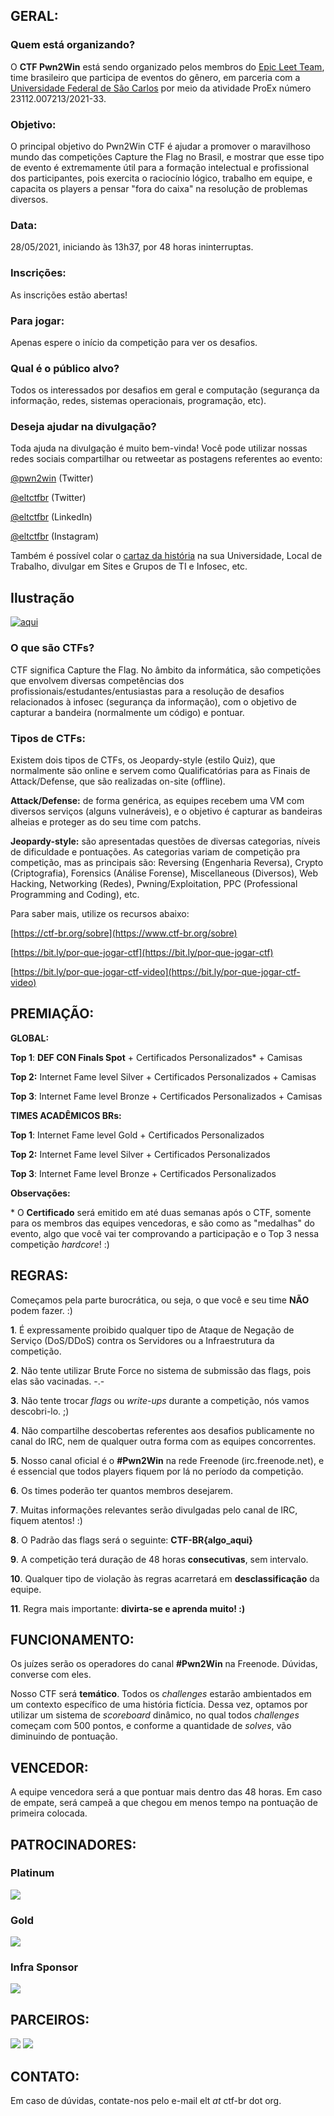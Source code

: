 ## GERAL:

### Quem está organizando?

O **CTF Pwn2Win** está sendo organizado pelos membros do [Epic Leet Team](https://epicleet.team), time brasileiro que participa de eventos do gênero, em parceria com a [Universidade Federal de São Carlos](https://www2.ufscar.br) por meio da atividade ProEx número 23112.007213/2021-33.


### Objetivo:

O principal objetivo do Pwn2Win CTF é ajudar a promover o maravilhoso mundo das competições Capture the Flag no Brasil, e mostrar que esse tipo de evento é extremamente útil para a formação intelectual e profissional dos participantes, pois exercita o raciocínio lógico, trabalho em equipe, e capacita os players a pensar "fora do caixa" na resolução de problemas diversos.


### Data:

28/05/2021, iniciando às 13h37, por 48 horas ininterruptas.


### Inscrições:

As inscrições estão abertas!


### Para jogar:

Apenas espere o início da competição para ver os desafios.


### Qual é o público alvo?

Todos os interessados por desafios em geral e computação (segurança da informação, redes, sistemas operacionais, programação, etc).


### Deseja ajudar na divulgação?

Toda ajuda na divulgação é muito bem-vinda! Você pode utilizar nossas redes sociais compartilhar ou retweetar as postagens referentes ao evento: 

[@pwn2win](https://twitter.com/pwn2win) (Twitter)

[@eltctfbr](https://twitter.com/eltctfbr) (Twitter)

[@eltctfbr](https://linkedin.com/company/eltctfbr) (LinkedIn)

[@eltctfbr](https://instagram.com/eltctfbr) (Instagram)

Também é possível colar o [cartaz da história](https://pwn2win.party/imgs/Pwn2Win-2021.jpg) na sua Universidade, Local de Trabalho, divulgar em Sites e Grupos de TI e Infosec, etc.


## Ilustração

[![aqui](https://pwn2win.party/imgs/Pwn2Win-2021-thumb.jpg)](https://pwn2win.party/imgs/Pwn2Win-2021.jpg)


### O que são CTFs?

CTF significa Capture the Flag. No âmbito da informática, são competições que envolvem diversas competências dos profissionais/estudantes/entusiastas para a resolução de desafios relacionados à infosec (segurança da informação), com o objetivo de capturar a bandeira (normalmente um código) e pontuar.


### Tipos de CTFs:

Existem dois tipos de CTFs, os Jeopardy-style (estilo Quiz), que normalmente são online e servem como Qualificatórias para as Finais de Attack/Defense, que são realizadas on-site (offline). 

**Attack/Defense:** de forma genérica, as equipes recebem uma VM com diversos serviços (alguns vulneráveis), e o objetivo é capturar as bandeiras alheias e proteger as do seu time com patchs.

**Jeopardy-style:** são apresentadas questões de diversas categorias, níveis de dificuldade e pontuações. As categorias variam de competição pra competição, mas as principais são: Reversing (Engenharia Reversa), Crypto (Criptografia), Forensics (Análise Forense), Miscellaneous (Diversos), Web Hacking, Networking (Redes), Pwning/Exploitation, PPC (Professional Programming and Coding), etc.

Para saber mais, utilize os recursos abaixo:

[https://ctf-br.org/sobre](https://www.ctf-br.org/sobre)

[https://bit.ly/por-que-jogar-ctf](https://bit.ly/por-que-jogar-ctf)

[https://bit.ly/por-que-jogar-ctf-video](https://bit.ly/por-que-jogar-ctf-video)


## PREMIAÇÃO:

**GLOBAL:**

**Top 1**: **DEF CON Finals Spot** + Certificados Personalizados\* + Camisas

**Top 2:** Internet Fame level Silver + Certificados Personalizados + Camisas

**Top 3**: Internet Fame level Bronze + Certificados Personalizados + Camisas

**TIMES ACADÊMICOS BRs:**

**Top 1**: Internet Fame level Gold + Certificados Personalizados

**Top 2:** Internet Fame level Silver + Certificados Personalizados

**Top 3**: Internet Fame level Bronze + Certificados Personalizados

**Observações:**

 \* O **Certificado** será emitido em até duas semanas após o CTF, somente para os membros das equipes vencedoras, e são como as "medalhas" do evento, algo que você vai ter comprovando a participação e o Top 3 nessa  competição *hardcore*! :)


## REGRAS:

Começamos pela parte burocrática, ou seja, o que você e seu time **NÃO** podem fazer. :)

**1**.  É expressamente proibido qualquer tipo de Ataque de Negação de Serviço (DoS/DDoS) contra os Servidores ou a Infraestrutura da competição.

**2**.  Não tente utilizar Brute Force no sistema de submissão das flags, pois elas são vacinadas. -.-

**3**.  Não tente trocar *flags* ou *write-ups* durante a competição, nós vamos descobri-lo. ;)

**4**.  Não compartilhe descobertas referentes aos desafios publicamente no canal do IRC, nem de qualquer outra forma com as equipes concorrentes.

**5**.  Nosso canal oficial é o **#Pwn2Win** na rede Freenode (irc.freenode.net), e é essencial que todos players fiquem por lá no período da competição.

**6**.  Os times poderão ter quantos membros desejarem.

**7**.  Muitas informações relevantes serão divulgadas pelo canal de IRC, fiquem atentos! :)

**8**.  O Padrão das flags será o seguinte: **CTF-BR{algo_aqui}**

**9**.  A competição terá duração de 48 horas **consecutivas**, sem intervalo.

**10**. Qualquer tipo de violação às regras acarretará em **desclassificação** da equipe.

**11**. Regra mais importante: **divirta-se e aprenda muito! :)**


## FUNCIONAMENTO:

Os juízes serão os operadores do canal **#Pwn2Win** na Freenode. Dúvidas, converse com eles.

Nosso CTF será **temático**. Todos os *challenges* estarão ambientados em um contexto específico de uma história fictícia. Dessa vez, optamos por utilizar um sistema de *scoreboard* dinâmico, no qual todos *challenges* começam com 500 pontos, e conforme a quantidade de *solves*, vão diminuindo de pontuação. 


## VENCEDOR:

A equipe vencedora será a que pontuar mais dentro das 48 horas. Em caso de empate, será campeã a que chegou em menos tempo na pontuação de primeira colocada.


## PATROCINADORES:

### Platinum
[![](https://pwn2win.party/imgs/telefonicatech.jpg)](https://www.telefonica.com/)

### Gold
[![](https://pwn2win.party/imgs/bughunt_logo.png)](https://www.bughunt.com.br/)

### Infra Sponsor
[![](https://pwn2win.party/imgs/gcp_logo.png)](https://g.co/cloud/)



## PARCEIROS:

[![](https://pwn2win.party/imgs/ctfbr_logo.png)](https://ctf-br.org/)  [![](https://pwn2win.party/imgs/logoUFSCar.svg)](https://www2.ufscar.br/)


## CONTATO:

Em caso de dúvidas, contate-nos pelo e-mail elt *at* ctf-br dot org.


